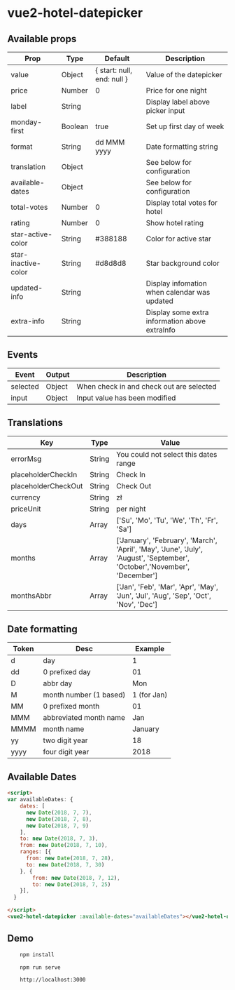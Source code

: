 # vue2-hotel-datepicker

## Available props

| Prop                          | Type            | Default                       | Description                                     |
|-------------------------------|-----------------|-------------------------------|-------------------------------------------------|
| value                         | Object          | { start: null, end: null }    | Value of the datepicker                    |
| price                         | Number          | 0                             | Price for one night                             |
| label                         | String          |                               | Display label above picker input                |
| monday-first                  | Boolean         | true                          | Set up first day of week                        |
| format                        | String          | dd MMM yyyy                   | Date formatting string                          |
| translation                   | Object          |                               | See below for configuration                     |
| available-dates               | Object          |                               | See below for configuration                     |
| total-votes                   | Number          | 0                             | Display total votes for hotel                   |
| rating                        | Number          | 0                             | Show hotel rating                               |
| star-active-color            | String          | #388188                       | Color for active star                           |
| star-inactive-color          | String          | #d8d8d8                       | Star background color                           |
| updated-info                  | String          |                               | Display infomation when calendar was updated    |
| extra-info                    | String          |                               | Display some extra information above extraInfo  |


## Events

| Event             | Output     | Description                               |
|-------------------|------------|-------------------------------------------|
| selected          | Object     | When check in and check out are selected  |
| input             | Object     | Input value has been modified             |

## Translations

| Key                  | Type           | Value                                                                                          |
|----------------------|----------------|------------------------------------------------------------------------------------------------|
| errorMsg             | String         | You could not select this dates range                                                          |
| placeholderCheckIn   | String         | Check In                                                                                       |
| placeholderCheckOut  | String         | Check Out                                                                                      |
| currency             | String         | zł                                                                                             |
| priceUnit            | String         | per night                                                                                      |
| days                 | Array          | ['Su', 'Mo', 'Tu', 'We', 'Th', 'Fr', 'Sa']                                                     |
| months               | Array          | ['January', 'February', 'March', 'April', 'May', 'June', 'July', 'August', 'September',         'October','November', 'December']        |                                                      |
| monthsAbbr           | Array          | ['Jan', 'Feb', 'Mar', 'Apr', 'May', 'Jun', 'Jul', 'Aug', 'Sep', 'Oct', 'Nov', 'Dec']           |

## Date formatting

| Token | Desc                   | Example     |
|-------|------------------------|-------------|
| d     | day                    | 1           |
| dd    | 0 prefixed day         | 01          |
| D     | abbr day               | Mon         |
| M     | month number (1 based) | 1 (for Jan) |
| MM    | 0 prefixed month       | 01          |
| MMM   | abbreviated month name | Jan         |
| MMMM  | month name             | January     |
| yy    | two digit year         | 18          |
| yyyy  | four digit year        | 2018        |

## Available Dates

``` html
<script>
var availableDates: {
    dates: [ 
      new Date(2018, 7, 7),
      new Date(2018, 7, 8),
      new Date(2018, 7, 9)
    ],
    to: new Date(2018, 7, 3), 
    from: new Date(2018, 7, 10), 
    ranges: [{ 
      from: new Date(2018, 7, 28),
      to: new Date(2018, 7, 30)
    }, {
        from: new Date(2018, 7, 12),
        to: new Date(2018, 7, 25)
    }],
  }

</script>
<vue2-hotel-datepicker :available-dates="availableDates"></vue2-hotel-datepicker>
```

## Demo

``` bash
    npm install

    npm run serve
```

``` html
    http://localhost:3000
```